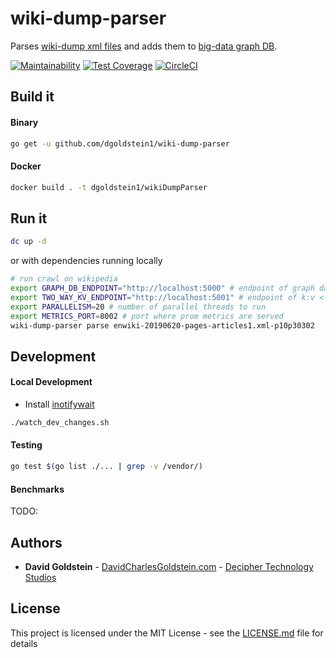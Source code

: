 # wiki-dump-parser

Parses [wiki-dump xml files](https://dumps.wikimedia.org/enwiki/) and adds them to [big-data graph DB](https://github.com/dgoldstein1/graphApi).

[![Maintainability]()]()
[![Test Coverage]()]()
[![CircleCI]()]()

## Build it

#### Binary

```sh
go get -u github.com/dgoldstein1/wiki-dump-parser
```

#### Docker
```sh
docker build . -t dgoldstein1/wikiDumpParser
```

## Run it

```sh
dc up -d
```

or with dependencies running locally

```sh
# run crawl on wikipedia
export GRAPH_DB_ENDPOINT="http://localhost:5000" # endpoint of graph database
export TWO_WAY_KV_ENDPOINT="http://localhost:5001" # endpoint of k:v <-> v:k lookup metadata db
export PARALLELISM=20 # number of parallel threads to run
export METRICS_PORT=8002 # port where prom metrics are served
wiki-dump-parser parse enwiki-20190620-pages-articles1.xml-p10p30302 
```


## Development

#### Local Development

- Install [inotifywait](https://linux.die.net/man/1/inotifywait)
```sh
./watch_dev_changes.sh
```

#### Testing

```sh
go test $(go list ./... | grep -v /vendor/)
```

#### Benchmarks

TODO:


## Authors

* **David Goldstein** - [DavidCharlesGoldstein.com](http://www.davidcharlesgoldstein.com/?github-wiki-dump-parser) - [Decipher Technology Studios](http://deciphernow.com/)

## License

This project is licensed under the MIT License - see the [LICENSE.md](LICENSE.md) file for details
